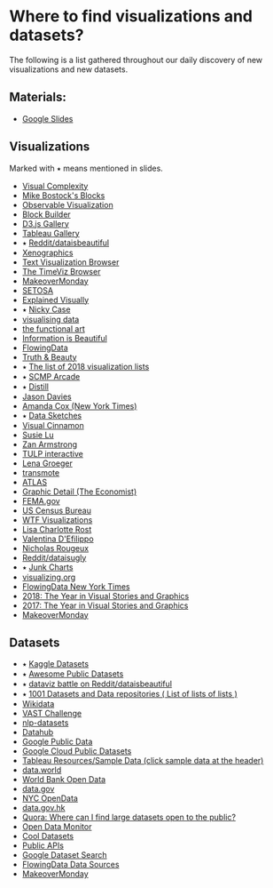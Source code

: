 # Where to find visualizations and datasets?

The following is a list gathered throughout our daily discovery of new visualizations and new datasets.

## Materials:

- [Google Slides](https://bit.ly/vis-t03)

## Visualizations

Marked with ⭑ means mentioned in slides.

- [Visual Complexity](http://www.visualcomplexity.com/vc/)
- [Mike Bostock's Blocks](https://bl.ocks.org/mbostock)
- [Observable Visualization](https://beta.observablehq.com/collection/@observablehq/visualization)
- [Block Builder](https://blockbuilder.org/search)
- [D3.js Gallery](http://christopheviau.com/d3list/gallery.html)
- [Tableau Gallery](https://public.tableau.com/s/gallery)
- ⭑ [Reddit/dataisbeautiful](https://www.reddit.com/r/dataisbeautiful/top/?t=all)
- [Xenographics](https://xeno.graphics/)
- [Text Visualization Browser](http://textvis.lnu.se/)
- [The TimeViz Browser](https://vcg.informatik.uni-rostock.de/~ct/timeviz/timeviz.html)
- [MakeoverMonday](http://www.makeovermonday.co.uk/gallery/)
- [SETOSA](http://setosa.io/#/)
- [Explained Visually](http://setosa.io/ev/)
- ⭑ [Nicky Case](https://ncase.me/)
- [visualising data](http://www.visualisingdata.com/)
- [the functional art](http://www.thefunctionalart.com/)
- [Information is Beautiful](https://www.informationisbeautifulawards.com/)
- [FlowingData](https://flowingdata.com/)
- [Truth & Beauty](http://truth-and-beauty.net/)
- ⭑ [The list of 2018 visualization lists](http://www.maartenlambrechts.com/2018/12/31/the-list-of-2018-visualization-lists.html)
- ⭑ [SCMP Arcade](https://multimedia.scmp.com/culture/article/SCMP-printed-graphics-memory/index.html?src=ef2018_in_graphics)
- ⭑ [Distill](https://distill.pub/)
- [Jason Davies](https://www.jasondavies.com/)
- [Amanda Cox (New York Times)](https://www.nytimes.com/by/amanda-cox)
- ⭑ [Data Sketches](http://www.datasketch.es/)
- [Visual Cinnamon](https://www.visualcinnamon.com/)
- [Susie Lu](https://susielu.com)
- [Zan Armstrong](https://www.zanarmstrong.com/)
- [TULP interactive](http://tulpinteractive.com/)
- [Lena Groeger](https://lenagroeger.com/)
- [transmote](http://transmote.com/)
- [ATLAS](https://www.theatlas.com/)
- [Graphic Detail (The Economist)](https://www.economist.com/blogs/graphicdetail)
- [FEMA.gov](https://www.fema.gov/data-visualization)
- [US Census Bureau](https://www.census.gov/dataviz/)
- [WTF Visualizations](http://viz.wtf/)
- [Lisa Charlotte Rost](https://lisacharlotterost.de/)
- [Valentina D'Efilippo](http://www.valentinadefilippo.co.uk/)
- [Nicholas Rougeux](https://c82.net/)
- [Reddit/dataisugly](https://www.reddit.com/r/dataisugly/)
- ⭑ [Junk Charts](https://junkcharts.typepad.com/)
- [visualizing.org](https://www.visualizing.org/)
- [FlowingData New York Times](https://flowingdata.com/tag/new-york-times/)
- [2018: The Year in Visual Stories and Graphics](https://www.nytimes.com/interactive/2018/us/2018-year-in-graphics.html)
- [2017: The Year in Visual Stories and Graphics](https://www.nytimes.com/interactive/2017/12/21/us/2017-year-in-graphics.html)
- [MakeoverMonday](https://www.makeovermonday.co.uk/gallery/)

## Datasets

- ⭑ [Kaggle Datasets](https://www.kaggle.com/datasets)
- ⭑ [Awesome Public Datasets](https://github.com/awesomedata/awesome-public-datasets)
- ⭑ [dataviz battle on Reddit/dataisbeautiful](https://www.reddit.com/r/dataisbeautiful/search?q=dataviz%20battle%20for%20the%20month%20of&restrict_sr=1&sort=new)
- ⭑ [1001 Datasets and Data repositories ( List of lists of lists )](https://dreamtolearn.com/ryan/1001_datasets)
- [Wikidata](https://www.wikidata.org/wiki/Wikidata:Main_Page)
- [VAST Challenge](http://vacommunity.org/tiki-index.php)
- [nlp-datasets](https://github.com/niderhoff/nlp-datasets)
- [Datahub](https://datahub.io/collections)
- [Google Public Data](https://www.google.com/publicdata/directory)
- [Google Cloud Public Datasets](https://console.cloud.google.com/marketplace/browse?filter=solution-type:dataset&pli=1)
- [Tableau Resources/Sample Data (click sample data at the header)](https://public.tableau.com/en-us/s/resources)
- [data.world](https://data.world/)
- [World Bank Open Data](https://data.worldbank.org/)
- [data.gov](https://www.data.gov/)
- [NYC OpenData](https://opendata.cityofnewyork.us/)
- [data.gov.hk](https://data.gov.hk/en/)
- [Quora: Where can I find large datasets open to the public?](https://www.quora.com/Where-can-I-find-large-datasets-open-to-the-public)
- [Open Data Monitor](https://opendatamonitor.eu/frontend/web/index.php)
- [Cool Datasets](https://cooldatasets.com/)
- [Public APIs](https://github.com/toddmotto/public-apis)
- [Google Dataset Search](https://toolbox.google.com/datasetsearch)
- [FlowingData Data Sources](https://flowingdata.com/category/statistics/data-sources/)
- [MakeoverMonday](https://www.makeovermonday.co.uk/data/)
